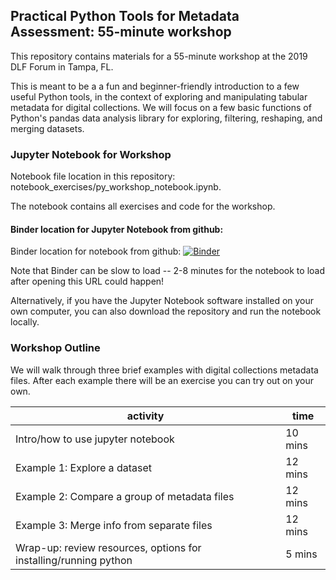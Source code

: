 ## Practical Python Tools for Metadata Assessment: 55-minute workshop

This repository contains materials for a 55-minute workshop at the 2019 DLF Forum in Tampa, FL. 

This is meant to be a a fun and beginner-friendly introduction to a few useful Python tools, in the context of exploring and manipulating tabular metadata for digital collections. We will focus on a few basic functions of Python's pandas data analysis library for exploring, filtering, reshaping, and merging datasets.


### Jupyter Notebook for Workshop 
Notebook file location in this repository: notebook_exercises/py_workshop_notebook.ipynb.   

The notebook contains all exercises and code for the workshop.   

#### Binder location for Jupyter Notebook from github:  
Binder location for notebook from github: [![Binder](https://mybinder.org/badge_logo.svg)](https://mybinder.org/v2/gh/morganem0/py-workshop-DLF2019/master)   

Note that Binder can be slow to load -- 2-8 minutes for the notebook to load after opening this URL could happen! 

Alternatively, if you have the Jupyter Notebook software installed on your own computer, you can also download the repository and run the notebook locally.   

### Workshop Outline

We will walk through three brief examples with digital collections metadata files. After each example there will be an exercise you can try out on your own. 

| activity | time |
| ------ | ------ |
| Intro/how to use jupyter notebook | 10 mins   |
| Example 1: Explore a dataset|  12 mins | 
| Example 2: Compare a group of metadata files | 12 mins| 
| Example 3: Merge info from separate files  |  12 mins | 
| Wrap-up: review resources, options for installing/running python | 5 mins| 
